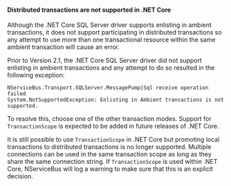 
#### Distributed transactions are not supported in .NET Core

Although the .NET Core SQL Server driver supports enlisting in ambient transactions, it does not support participating in distributed transactions so any attempt to use more than one transactional resource within the same ambient transaction will cause an error.

Prior to Version 2.1, the .NET Core SQL Server driver did not support enlisting in ambient transactions and any attempt to do so resulted in the following exception:

```
NServiceBus.Transport.SQLServer.MessagePump|Sql receive operation failed
System.NotSupportedException: Enlisting in Ambient transactions is not supported.
```

To resolve this, choose one of the other transaction modes. Support for `TransactionScope` is expected to be added in future releases of .NET Core.

It is still possible to use `TransactionScope` in .NET Core but promoting local transactions to distributed transactions is no longer supported. Multiple connections can be used in the same transaction scope as long as they share the same connection string. If `TransactionScope` is used within .NET Core, NServiceBus will log a warning to make sure that this is an explicit decision.

